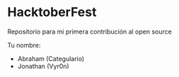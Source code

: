 # HacktoberFest

Repositorio para mi primera contribución al open source

Tu nombre:

* Abraham (Categulario)
* Jonathan (Vyr0n)